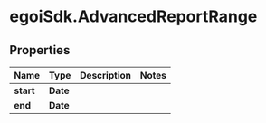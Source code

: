 # egoiSdk.AdvancedReportRange

## Properties
Name | Type | Description | Notes
------------ | ------------- | ------------- | -------------
**start** | **Date** |  | 
**end** | **Date** |  | 


